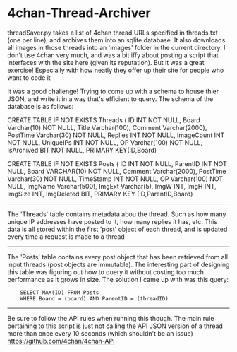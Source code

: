# 4chan-Thread-Archiver
threadSaver.py takes a list of 4chan thread URLs specified in threads.txt (one per line), and archives them into an sqlite database. It also downloads all images in those threads into an 'images' folder in the current directory. I don't use 4chan very much, and was a bit iffy about posting a script that interfaces with the site here (given its reputation). But it was a great exercise! Especially with how neatly they offer up their site for people who want to code it

It was a good challenge! Trying to come up with a schema to house thier JSON, and write it in a way that's efficient to query. The schema of the database is as follows:

CREATE TABLE IF NOT EXISTS Threads (
    ID INT NOT NULL, 
    Board Varchar(10) NOT NULL,
    Title Varchar(100),
    Comment Varchar(2000), 
    PostTime Varchar(30) NOT NULL, 
    Replies INT NOT NULL, 
    ImageCount INT NOT NULL,
    UniqueIPs INT NOT NULL, 
    OP Varchar(100) NOT NULL,
    IsArchived BIT NOT NULL,
    PRIMARY KEY(ID,Board)
    
CREATE TABLE IF NOT EXISTS Posts (
    ID INT NOT NULL,
    ParentID INT NOT NULL,
    Board VARCHAR(10) NOT NULL,
    Comment Varchar(2000),
    PostTime Varchar(30) NOT NULL,
    TimeStamp INT NOT NULL,
    OP Varchar(100) NOT NULL,
    ImgName Varchar(500),
    ImgExt Varchar(5),
    ImgW INT,
    ImgH INT,
    ImgSize INT,
    ImgDeleted BIT,
    PRIMARY KEY (ID,ParentID,Board)

-----------------------------------------------------------------------------------------------------------------------------

The 'Threads' table contains metadata abou the thread. Such as how many unique IP addresses have posted to it, how many replies it has, etc. This data is all stored within the first 'post' object of each thread, and is updated every time a request is made to a thread

-----------------------------------------------------------------------------------------------------------------------------

The 'Posts' table contains every post object that has been retrieved from all input threads (post objects are immutable). The interesting part of designing this table was figuring out how to query it without costing too much performance as it grows in size. The solution I came up with was this query:

        SELECT MAX(ID) FROM Posts
        WHERE Board = (board) AND ParentID = (threadID)


-----------------------------------------------------------------------------------------------------------------------------

Be sure to follow the API rules when running this though. The main rule pertaining to this script is just not calling the API JSON version of a thread more than once every 10 seconds (which shouldn't be an issue)
https://github.com/4chan/4chan-API

